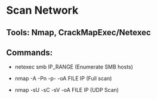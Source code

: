 # Scan Network

## Tools: Nmap, CrackMapExec/Netexec

## Commands:

 - netexec smb IP_RANGE (Enumerate SMB hosts)

 - nmap -A -Pn -p- -oA FILE IP (Full scan)

 - nmap -sU -sC -sV -oA FILE IP (UDP Scan)
